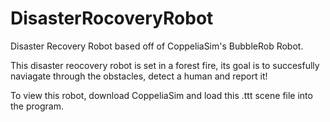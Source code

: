 # DisasterRocoveryRobot
Disaster Recovery Robot based off of CoppeliaSim's BubbleRob Robot.

This disaster reocovery robot is set in a forest fire, its goal is to succesfully naviagate through the obstacles, detect a human and report it!

To view this robot, download CoppeliaSim and load this .ttt scene file into the program.
